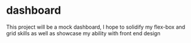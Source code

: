 # dashboard
This project will be a mock dashboard, I hope to solidify my flex-box and grid skills as well as showcase my ability with front end design 
